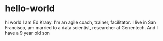 # hello-world
hi world
I am Ed Kraay. I'm an agile coach, trainer, facilitator. I live in San Francisco, am married to a data scientist, researcher at Genentech. And I have a 9 year old son
